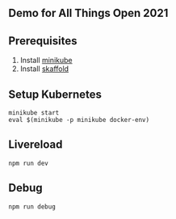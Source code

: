 ## Demo for All Things Open 2021

## Prerequisites

1. Install [minikube](https://minikube.sigs.k8s.io/docs/start/)
2. Install [skaffold](https://skaffold.dev/docs/install/)

## Setup Kubernetes

```
minikube start
eval $(minikube -p minikube docker-env)
```

## Livereload

```
npm run dev
```

## Debug

```
npm run debug
```